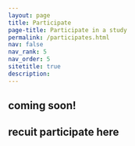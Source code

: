 ```yaml
---
layout: page
title: Participate
page-title: Participate in a study
permalink: /participates.html
nav: false
nav_rank: 5
nav_order: 5
sitetitle: true
description: 
---
```

## coming soon!
## recuit participate here


